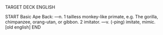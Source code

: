 TARGET DECK
ENGLISH

START
Basic
Ape
Back: —n. 1 tailless monkey-like primate, e.g. The gorilla, chimpanzee, orang-utan, or gibbon. 2 imitator. —v. (-ping) imitate, mimic. [old english]
END
